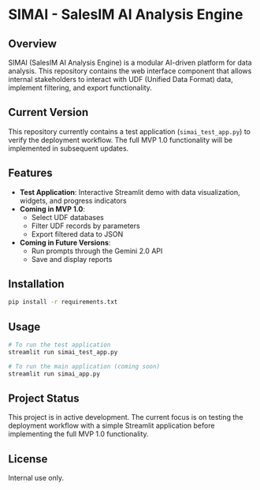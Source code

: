 # SIMAI - SalesIM AI Analysis Engine

## Overview
SIMAI (SalesIM AI Analysis Engine) is a modular AI-driven platform for data analysis. This repository contains the web interface component that allows internal stakeholders to interact with UDF (Unified Data Format) data, implement filtering, and export functionality.

## Current Version
This repository currently contains a test application (`simai_test_app.py`) to verify the deployment workflow. The full MVP 1.0 functionality will be implemented in subsequent updates.

## Features
- **Test Application**: Interactive Streamlit demo with data visualization, widgets, and progress indicators
- **Coming in MVP 1.0**:
  - Select UDF databases
  - Filter UDF records by parameters
  - Export filtered data to JSON
- **Coming in Future Versions**:
  - Run prompts through the Gemini 2.0 API
  - Save and display reports

## Installation
```bash
pip install -r requirements.txt
```

## Usage
```bash
# To run the test application
streamlit run simai_test_app.py

# To run the main application (coming soon)
streamlit run simai_app.py
```

## Project Status
This project is in active development. The current focus is on testing the deployment workflow with a simple Streamlit application before implementing the full MVP 1.0 functionality.

## License
Internal use only.
